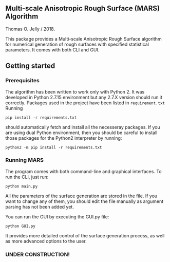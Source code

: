 ## **Multi-scale Anisotropic Rough Surface** (MARS) Algorithm 

Thomas O. Jelly / 2018.

This package provides a Multi-scale Anisotropic Rough Surface algorithm for numerical generation of rough surfaces with specified statistical parameters. It comes with both CLI and GUI.

## Getting started

### Prerequisites

The algorithm has been written to work only with Python 2. It was developed in Python 2.7.15 environment but any 2.7.X version should run it correctly. Packages used in the project have been listed in ```requirement.txt``` 
Running 
```
pip install -r requirements.txt
``` 
should automatically fetch and install all the necesseray packages. If you are using dual Python environment, then you should be careful to install those packages for the Python2 interpreter by running:
```
python2 -m pip install -r requirements.txt
```

### Running MARS

The program comes with both command-line and graphical interfaces. To run the CLI, just run:
```
python main.py
```
All the parameters of the surface generation are stored in the file. If you want to change any of them, you should edit the file manually as argument parsing has not been added yet.

You can run the GUI by executing the GUI.py file:
```
python GUI.py
```
It provides more detailed control of the surface generation process, as well as more advanced options to the user.

### UNDER CONSTRUCTION!
